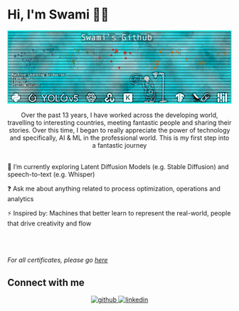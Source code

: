 # Hi, I'm Swami 👋🏾
<p align="center">
<img src="https://github.com/SwamiKannan/SwamiKannan/blob/main/github-banner3.png" alt="banner that says Swami - Management consultant, seeker of positive change and an ardent traveller in a banner">
</p>

<div align="center">Over the past 13 years, I have worked across the developing world, travelling to interesting countries, meeting fantastic people and sharing their stories. Over this time, I began to really appreciate the power of technology and specifically, AI & ML in the professional world. This is my first step into a fantastic journey </div>  <br>
 

🌱 I’m currently exploring Latent Diffusion Models (e.g. Stable Diffusion) and speech-to-text (e.g. Whisper)
  

❓ Ask me about anything related to process optimization, operations and analytics  
  

⚡ Inspired by: Machines that better learn to represent the real-world, people that drive creativity and flow  
  
<br>
<br>
<br>
<i>For all certificates, please go <a href="https://github.com/SwamiKannan/Certifications" >here</a></i>

## Connect with me  
<div align="center">
<a href="https://github.com/SwamiKannan" target="_blank">
<img src=https://img.shields.io/badge/github-%2324292e.svg?&style=for-the-badge&logo=github&logoColor=white alt=github style="margin-bottom: 5px;" />
</a>
<a href="https://linkedin.com/in/swaminathankannan" target="_blank">
<img src=https://img.shields.io/badge/linkedin-%231E77B5.svg?&style=for-the-badge&logo=linkedin&logoColor=white alt=linkedin style="margin-bottom: 5px;" />
</a>  
</div>  
  

<br/>  
 

